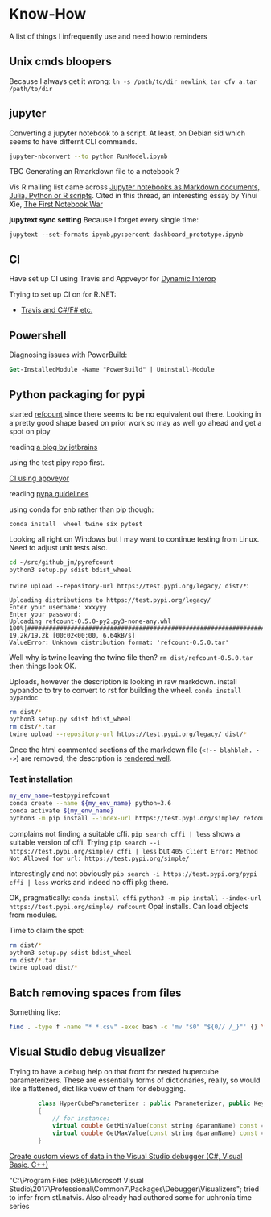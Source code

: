 # Know-How

A list of things I infrequently use and need howto reminders 

## Unix cmds bloopers

Because I always get it wrong: `ln -s /path/to/dir newlink`, `tar cfv a.tar /path/to/dir`

## jupyter

Converting a jupyter notebook to a script. At least, on Debian sid which seems to have differnt CLI commands.

```sh
jupyter-nbconvert --to python RunModel.ipynb
```

TBC Generating an Rmarkdown file to a notebook ?

Vis R mailing list came across [Jupyter notebooks as Markdown documents, Julia, Python or R scripts](https://github.com/mwouts/jupytext). Cited in this thread, an interesting essay by Yihui Xie, [The First Notebook War](https://yihui.name/en/2018/09/notebook-war/)


**jupytext sync setting** Because I forget every single time:

`jupytext --set-formats ipynb,py:percent dashboard_prototype.ipynb`


## CI

Have set up CI using Travis and Appveyor for [Dynamic Interop](https://github.com/jmp75/dynamic-interop-dll)

Trying to set up CI on for R.NET:

* [Travis and C#/F# etc.](https://docs.travis-ci.com/user/languages/csharp/)

## Powershell

Diagnosing issues with PowerBuild:

```ps
Get-InstalledModule -Name "PowerBuild" | Uninstall-Module
```

## Python packaging for pypi

started [refcount](https://github.com/jmp75/pyrefcount) since there seems to be no equivalent out there. Looking in  a pretty good shape based on prior work so may as well go ahead and get a spot on pipy

reading [a blog by jetbrains](https://blog.jetbrains.com/pycharm/2017/05/how-to-publish-your-package-on-pypi/)

using the test pipy repo first. 

[CI using appveyor](https://github.com/AndrewAnnex/SpiceyPy/blob/master/appveyor.yml)

reading [pypa guidelines ](https://packaging.python.org/tutorials/packaging-projects/#packaging-your-project)

using conda for enb rather than pip though:

`conda install  wheel twine six pytest`

Looking all right on Windows but I may want to continue testing from Linux. Need to adjust unit tests also.

```sh
cd ~/src/github_jm/pyrefcount
python3 setup.py sdist bdist_wheel
```

`twine upload --repository-url https://test.pypi.org/legacy/ dist/*`:

```
Uploading distributions to https://test.pypi.org/legacy/
Enter your username: xxxyyy
Enter your password:
Uploading refcount-0.5.0-py2.py3-none-any.whl
100%|###########################################################################################################################################################################################################################| 19.2k/19.2k [00:02<00:00, 6.64kB/s]
ValueError: Unknown distribution format: 'refcount-0.5.0.tar'
```

Well why is twine leaving the twine file then?  `rm dist/refcount-0.5.0.tar`  then things look OK.

Uploads, however the description is looking in raw markdown. install pypandoc to try to convert to rst for building the wheel. `conda install pypandoc`

```sh
rm dist/*
python3 setup.py sdist bdist_wheel
rm dist/*.tar
twine upload --repository-url https://test.pypi.org/legacy/ dist/*
```

Once the html commented sections of the markdown file (`<!-- blahblah. -->`) are removed, the descrption is [rendered well](https://test.pypi.org/project/refcount/0.5.0.2).

### Test installation

```sh
my_env_name=testpypirefcount
conda create --name ${my_env_name} python=3.6
conda activate ${my_env_name}
python3 -m pip install --index-url https://test.pypi.org/simple/ refcount
```

complains not finding a suitable cffi.  `pip search cffi | less` shows a suitable version of cffi. Trying `pip search --i https://test.pypi.org/simple/ cffi | less` but `405 Client Error: Method Not Allowed for url: https://test.pypi.org/simple/`

Interestingly and not obviously `pip search -i https://test.pypi.org/pypi cffi | less` works and indeed no cffi pkg there. 

OK, pragmatically: `conda install cffi`
`python3 -m pip install --index-url https://test.pypi.org/simple/ refcount` Opa! installs. Can load objects from modules.

Time to claim the spot:

```sh
rm dist/*
python3 setup.py sdist bdist_wheel
rm dist/*.tar
twine upload dist/*
```

## Batch removing spaces from files

Something like:

```sh
find . -type f -name "* *.csv" -exec bash -c 'mv "$0" "${0// /_}"' {} \;
```

## Visual Studio debug visualizer

Trying to have a debug help on that front for nested hupercube parameterizers. These are essentially forms of dictionaries, really, so would like a flattened, dict like vuew of them for debugging. 

```c++
		class HyperCubeParameterizer : public Parameterizer, public KeyValueConfiguration
        {
            // for instance:
			virtual double GetMinValue(const string &paramName) const = 0;
			virtual double GetMaxValue(const string &paramName) const = 0;
        }
```

[Create custom views of data in the Visual Studio debugger (C#, Visual Basic, C++)](https://docs.microsoft.com/en-us/visualstudio/debugger/viewing-data-in-the-debugger?view=vs-2017)

"C:\Program Files (x86)\Microsoft Visual Studio\2017\Professional\Common7\Packages\Debugger\Visualizers"; tried to infer from stl.natvis. Also already had authored some for uchronia time series
